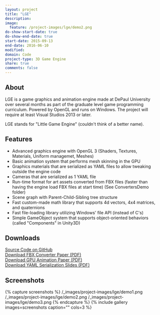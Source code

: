 ```yaml
---
layout: project
title: "LGE"
description:
image:
  feature: /project-images/lge/demo2.png
do-show-start-date: true
do-show-end-date: true
start-date: 2015-09-13
end-date: 2016-06-10
modified:
domain: Code
project-type: 3D Game Engine
share: true
comments: false
---
```


## About

LGE is a game graphics and animation engine made at DePaul University over several months as part of the graduate level game programming curriculum. Powered by OpenGL and runs on Windows. The project will require at least Visual Studios 2013 or later.

LGE stands for "Little Game Engine" (couldn't think of a better name).


## Features

 - Advanced graphics engine with OpenGL 3 (Shaders, Textures, Materials, Uniform managemet, Meshes)
 - Basic animation system that performs mesh skinning in the GPU
 - Graphics materials that are serialized as YAML files to allow tweaking outside the engine code
 - Cameras that are serialized as 1 YAML file
 - Run-time format for art assets converted from FBX files (faster than having the engine load FBX files at start time) (See ConvertersDemo folder)
 - Scene graph with Parent-Child-Sibling tree structure
 - Fast custom-made math library that supports 4d vectors, 4x4 matrices, and quaternions
 - Fast file-loading library utilizing Windows' file API (instead of C's)
 - Simple GameObject system that supports object-oriented behaviors (called "Components" in Unity3D)


## Downloads

 <div markdown="0"><a href="https://github.com/JISyed/LGE-Game-Engine" class="btn">Source Code on GitHub</a></div>

 <div markdown="0"><a href="https://github.com/JISyed/LGE-Game-Engine/raw/master/LGE_FBX_Converter.pdf" class="btn">Download FBX Converter Paper (PDF)</a></div>

 <div markdown="0"><a href="https://github.com/JISyed/LGE-Game-Engine/raw/master/LGE_GPU_Animation.pdf" class="btn">Download GPU Animation Paper (PDF)</a></div>

  <div markdown="0"><a href="https://github.com/JISyed/LGE-Game-Engine/raw/master/LGE_YAML_Serialzation.pdf" class="btn">Download YAML Serialization Slides (PDF)</a></div>


## Screenshots

{% capture screenshots %}
	/_images/project-images/lge/demo1.png
    /_images/project-images/lge/demo2.png
    /_images/project-images/lge/demo3.png
{% endcapture %}
{% include gallery images=screenshots caption="" cols=3 %}
